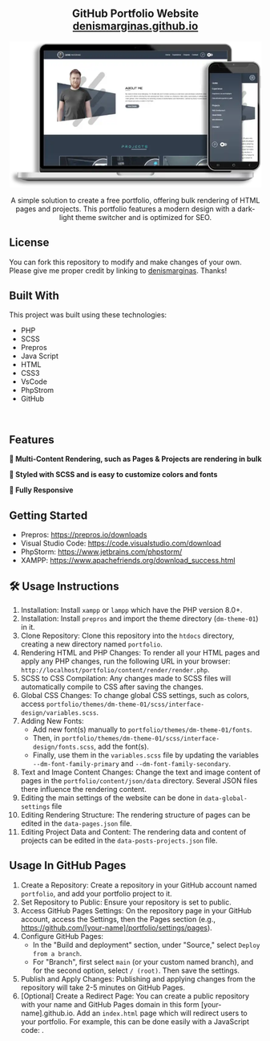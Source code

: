 <h2 align="center">
  <br>GitHub Portfolio Website<br/>
  <a href="https://denismarginas.github.io/portfolio/" target="_blank">denismarginas.github.io</a>
</h2>

<div align="center">
  <img alt="Denis Marginas - GitHub Portoflio" src="./content/img/design-elements/portfolio-github.webp" />
</div>

<div align="center">
  <p>A simple solution to create a free portfolio, offering bulk rendering of HTML pages and projects. This portfolio features a modern design with a dark-light theme switcher and is optimized for SEO.</p>
</div>

## License
You can fork this repository to modify and make changes of your own. Please give me proper credit by linking to [denismarginas](https://github.com/denismarginas/portfolio/). Thanks!

## Built With

This project was built using these technologies:

- PHP
- SCSS
- Prepros
- Java Script
- HTML
- CSS3
- VsCode
- PhpStrom
- GitHub
<br/>

## Features

**📖 Multi-Content Rendering, such as Pages & Projects are rendering in bulk**

**🎨 Styled with SCSS and is easy to customize colors and fonts**

**📱 Fully Responsive**


## Getting Started
- Prepros: https://prepros.io/downloads
- Visual Studio Code: https://code.visualstudio.com/download
- PhpStorm: https://www.jetbrains.com/phpstorm/
- XAMPP: https://www.apachefriends.org/download_success.html


## 🛠 Usage Instructions

1. Installation: Install `xampp` or `lampp` which have the PHP version 8.0+.
2. Installation: Install `prepros` and import the theme directory (`dm-theme-01`) in it.
3. Clone Repository: Clone this repository into the `htdocs` directory, creating a new directory named `portfolio`.
4. Rendering HTML and PHP Changes: To render all your HTML pages and apply any PHP changes, run the following URL in your browser: `http://localhost/portfolio/content/render/render.php`.
5. SCSS to CSS Compilation: Any changes made to SCSS files will automatically compile to CSS after saving the changes.
6. Global CSS Changes: To change global CSS settings, such as colors, access `portfolio/themes/dm-theme-01/scss/interface-design/variables.scss`.
7. Adding New Fonts:
    - Add new font(s) manually to `portfolio/themes/dm-theme-01/fonts`.
    - Then, in `portfolio/themes/dm-theme-01/scss/interface-design/fonts.scss`, add the font(s).
    - Finally, use them in the `variables.scss` file by updating the variables `--dm-font-family-primary` and `--dm-font-family-secondary`.
8. Text and Image Content Changes: Change the text and image content of pages in the `portfolio/content/json/data` directory. Several JSON files there influence the rendering content.
11. Editing the main settings of the website can be done in `data-global-settings` file
10. Editing Rendering Structure: The rendering structure of pages can be edited in the `data-pages.json` file.
11. Editing Project Data and Content: The rendering data and content of projects can be edited in the `data-posts-projects.json` file.


## Usage In GitHub Pages 

1. Create a Repository: Create a repository in your GitHub account named `portfolio`, and add your portfolio project to it.
2. Set Repository to Public: Ensure your repository is set to public.
3. Access GitHub Pages Settings: On the repository page in your GitHub account, access the Settings, then the Pages section (e.g., https://github.com/[your-name]/portfolio/settings/pages).
4. Configure GitHub Pages:
   - In the "Build and deployment" section, under "Source," select `Deploy from a branch`.
   - For "Branch", first select `main` (or your custom named branch), and for the second option, select `/ (root)`. Then save the settings.
5. Publish and Apply Changes: Publishing and applying changes from the repository will take 2-5 minutes on GitHub Pages.
6. [Optional] Create a Redirect Page: You can create a public repository with your name and GitHub Pages domain in this form [your-name].github.io. Add an `index.html` page which will redirect users to your portfolio. For example, this can be done easily with a JavaScript code: <script>window.location.href = "/portfolio/";</script>.